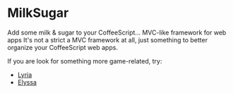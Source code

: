 MilkSugar
=========

Add some milk &amp; sugar to your CoffeeScript... MVC-like framework for web apps
It's not a strict a MVC framework at all, just something to better organize your CoffeeScript web apps.

If you are look for something more game-related, try:
* [Lyria](https://github.com/freezedev/lyria)
* [Elyssa](https://github.com/elysion-powered/elyssa)
